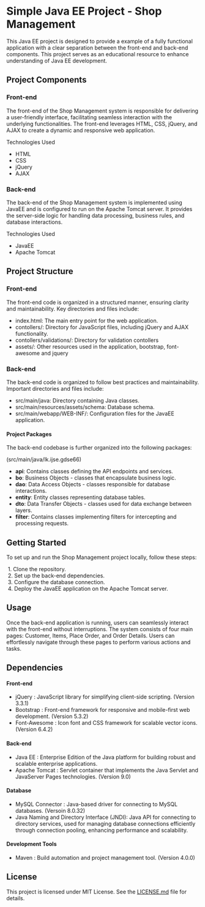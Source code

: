 # Simple Java EE Project - Shop Management

This Java EE project is designed to provide a example of a fully functional application with a clear separation between the front-end and back-end components. This project serves as an educational resource to enhance understanding of Java EE development.

## Project Components

### Front-end

The front-end of the Shop Management system is responsible for delivering a user-friendly interface, facilitating seamless interaction with the underlying functionalities. The front-end leverages HTML, CSS, jQuery, and AJAX to create a dynamic and responsive web application.

Technologies Used
- HTML
- CSS
- jQuery
- AJAX

### Back-end

The back-end of the Shop Management system is implemented using JavaEE and is configured to run on the Apache Tomcat server. It provides the server-side logic for handling data processing, business rules, and database interactions.

Technologies Used

- JavaEE
- Apache Tomcat

## Project Structure

### Front-end

The front-end code is organized in a structured manner, ensuring clarity and maintainability. Key directories and files include:

- index.html: The main entry point for the web application.
- contollers/: Directory for JavaScript files, including jQuery and AJAX functionality.
- contollers/validations/: Directory for validation contollers
- assets/: Other resources used in the application, bootstrap, font-awesome and jquery

### Back-end

The back-end code is organized to follow best practices and maintainability. Important directories and files include:

- src/main/java: Directory containing Java classes.
- src/main/resources/assets/schema: Database schema.
- src/main/webapp/WEB-INF/: Configuration files for the JavaEE application.

#### Project Packages

The back-end codebase is further organized into the following packages:

(src/main/java/lk.ijse.gdse66)

- **api**: Contains classes defining the API endpoints and services.
- **bo**: Business Objects - classes that encapsulate business logic.
- **dao**: Data Access Objects - classes responsible for database interactions.
- **entity**: Entity classes representing database tables.
- **dto**: Data Transfer Objects - classes used for data exchange between layers.
- **filter**: Contains classes implementing filters for intercepting and processing requests.

## Getting Started

To set up and run the Shop Management project locally, follow these steps:

&nbsp;1. Clone the repository.  
&nbsp;2. Set up the back-end dependencies.  
&nbsp;3. Configure the database connection.  
&nbsp;4. Deploy the JavaEE application on the Apache Tomcat server.


## Usage

Once the back-end application is running, users can seamlessly interact with the front-end without interruptions. The system consists of four main pages: Customer, Items, Place Order, and Order Details. Users can effortlessly navigate through these pages to perform various actions and tasks.


## Dependencies

#### Front-end

- jQuery : JavaScript library for simplifying client-side scripting. (Version 3.3.1)
- Bootstrap : Front-end framework for responsive and mobile-first web development. (Version 5.3.2)
- Font-Awesome : Icon font and CSS framework for scalable vector icons. (Version 6.4.2)

#### Back-end

- Java EE : Enterprise Edition of the Java platform for building robust and scalable enterprise applications. 
- Apache Tomcat : Servlet container that implements the Java Servlet and JavaServer Pages technologies. (Version 9.0)

#### Database

- MySQL Connector : Java-based driver for connecting to MySQL databases. (Versoin 8.0.32)
- Java Naming and Directory Interface (JNDI): Java API for connecting to directory services, used for managing database connections efficiently through connection pooling, enhancing performance and scalability.

#### Development Tools

- Maven : Build automation and project management tool. (Version 4.0.0)

## License

This project is licensed under MIT License. See the [LICENSE.md](https://github.com/duvindu111/AAD-Assignment-JavaEE/blob/master/LICENSE) file for details.
